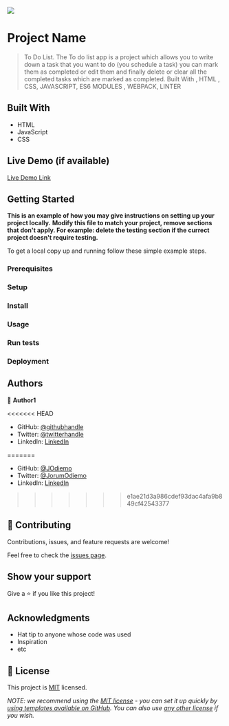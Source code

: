 ![](https://img.shields.io/badge/Microverse-blueviolet)

# Project Name

> To Do List. The To do list app is a project which allows you to write down a task that you want to do (you schedule a task) you can mark them as completed or edit them and finally delete or clear all the completed tasks which are marked as completed. Built With , HTML , CSS, JAVASCRIPT, ES6 MODULES , WEBPACK, LINTER

## Built With

- HTML
- JavaScript
- CSS

## Live Demo (if available)

[Live Demo Link](https://github.com/JOdiemo/webpack-to-do-list/tree/feature-structure)
## Getting Started

**This is an example of how you may give instructions on setting up your project locally.**
**Modify this file to match your project, remove sections that don't apply. For example: delete the testing section if the currect project doesn't require testing.**


To get a local copy up and running follow these simple example steps.

### Prerequisites

### Setup

### Install

### Usage

### Run tests

### Deployment



## Authors

👤 **Author1**

<<<<<<< HEAD
- GitHub: [@githubhandle](https://github.com/JOdiemo)
- Twitter: [@twitterhandle](https://twitter.com/jorumodiemo)
- LinkedIn: [LinkedIn](https://linkedin.com/in/jorumodiemo)


=======
- GitHub: [@JOdiemo](https://github.com/JOdiemo/)
- Twitter: [@JorumOdiemo](https://twitter.com/)
- LinkedIn: [LinkedIn](https://www.linkedin.com/in/jorumodiemo/)
>>>>>>> e1ae21d3a986cdef93dac4afa9b849cf42543377
## 🤝 Contributing

Contributions, issues, and feature requests are welcome!

Feel free to check the [issues page](../../issues/).

## Show your support

Give a ⭐️ if you like this project!

## Acknowledgments

- Hat tip to anyone whose code was used
- Inspiration
- etc

## 📝 License

This project is [MIT](./LICENSE) licensed.

_NOTE: we recommend using the [MIT license](https://choosealicense.com/licenses/mit/) - you can set it up quickly by [using templates available on GitHub](https://docs.github.com/en/communities/setting-up-your-project-for-healthy-contributions/adding-a-license-to-a-repository). You can also use [any other license](https://choosealicense.com/licenses/) if you wish._
